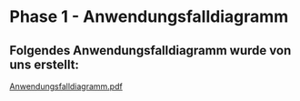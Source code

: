 # Phase 1 - Anwendungsfalldiagramm

## Folgendes Anwendungsfalldiagramm wurde von uns erstellt:

[Anwendungsfalldiagramm.pdf](https://github.com/buggedcow/projekt/blob/master/docs/phase1/anwendungsfalldiagramm.pdf)
